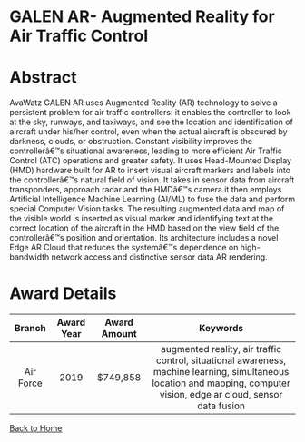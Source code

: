 
GALEN AR- Augmented Reality for Air Traffic Control
===================================================

# Abstract


AvaWatz GALEN AR uses Augmented Reality (AR) technology to solve a persistent problem for air traffic controllers: it enables the controller to look at the sky, runways, and taxiways, and see the location and identification of aircraft under his/her control, even when the actual aircraft is obscured by darkness, clouds, or obstruction. Constant visibility improves the controllerâ€™s situational awareness, leading to more efficient Air Traffic Control (ATC) operations and greater safety. It uses Head-Mounted Display (HMD) hardware built for AR to insert visual aircraft markers and labels into the controllerâ€™s natural field of vision. It takes in sensor data from aircraft transponders, approach radar and the HMDâ€™s camera it then employs Artificial Intelligence Machine Learning (AI/ML) to fuse the data and perform special Computer Vision tasks. The resulting augmented data and map of the visible world is inserted as visual marker and identifying text at the correct location of the aircraft in the HMD based on the view field of the controllerâ€™s position and orientation. Its architecture includes a novel Edge AR Cloud that reduces the systemâ€™s dependence on high-bandwidth network access and distinctive sensor data AR rendering.  

# Award Details

|Branch|Award Year|Award Amount|Keywords|
| :---: | :---: | :---: | :---: |
|Air Force|2019|$749,858|augmented reality, air traffic control, situational awareness, machine learning, simultaneous location and mapping, computer vision, edge ar cloud, sensor data fusion|
  
  


[Back to Home](https://github.com/chrischow/dod_sbir_awards#1613)
